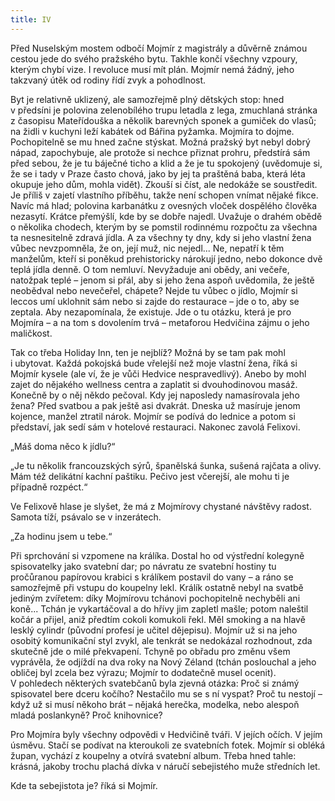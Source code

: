 ```yaml
---
title: IV
---
```


Před Nuselským mostem odbočí Mojmír z magistrály a důvěrně známou cestou jede do svého pražského bytu. Takhle končí všechny vzpoury, kterým chybí vize. I revoluce musí mít plán. Mojmír nemá žádný, jeho takzvaný útěk od rodiny řídí zvyk a pohodlnost.

Byt je relativně uklizený, ale samozřejmě plný dětských stop: hned v předsíni je polovina zelenobílého trupu letadla z lega, zmuchlaná stránka z časopisu Mateřídouška a několik barevných sponek a gumiček do vlasů; na židli v kuchyni leží kabátek od Bářina pyžamka. Mojmíra to dojme. Pochopitelně se mu hned začne stýskat. Možná pražský byt nebyl dobrý nápad, zapochybuje, ale protože si nechce přiznat prohru, předstírá sám před sebou, že je tu báječné ticho a klid a že je tu spokojený (uvědomuje si, že se i tady v Praze často chová, jako by jej ta praštěná baba, která léta okupuje jeho dům, mohla vidět). Zkouší si číst, ale nedokáže se soustředit. Je příliš v zajetí vlastního příběhu, takže není schopen vnímat nějaké fikce. Navíc má hlad; polovina karbanátku z ovesných vloček dospělého člověka nezasytí. Krátce přemýšlí, kde by se dobře najedl. Uvažuje o drahém obědě o několika chodech, kterým by se pomstil rodinnému rozpočtu za všechna ta nesnesitelně zdravá jídla. A za všechny ty dny, kdy si jeho vlastní žena vůbec nevzpomněla, že on, její muž, nic nejedl... Ne, nepatří k těm manželům, kteří si poněkud prehistoricky nárokují jedno, nebo dokonce dvě teplá jídla denně. O tom nemluví. Nevyžaduje ani obědy, ani večeře, natožpak teplé – jenom si přál, aby si jeho žena aspoň uvědomila, že ještě neobědval nebo nevečeřel, chápete? Nejde tu vůbec o jídlo, Mojmír si leccos umí uklohnit sám nebo si zajde do restaurace – jde o to, aby se zeptala. Aby nezapomínala, že existuje. Jde o tu otázku, která je pro Mojmíra – a na tom s dovolením trvá – metaforou Hedvičina zájmu o jeho maličkost.

Tak co třeba Holiday Inn, ten je nejblíž? Možná by se tam pak mohl i ubytovat. Každá pokojská bude vřelejší než moje vlastní žena, říká si Mojmír kysele (ale ví, že je vůči Hedvice nespravedlivý). Anebo by mohl zajet do nějakého wellness centra a zaplatit si dvouhodinovou masáž. Konečně by o něj někdo pečoval. Kdy jej naposledy namasírovala jeho žena? Před svatbou a pak ještě asi dvakrát. Dneska už masíruje jenom kojence, manžel ztratil nárok. Mojmír se podívá do lednice a potom si představí, jak sedí sám v hotelové restauraci. Nakonec zavolá Felixovi.

„Máš doma něco k jídlu?“

„Je tu několik francouzských sýrů, španělská šunka, sušená rajčata a olivy. Mám též delikátní kachní paštiku. Pečivo jest včerejší, ale mohu ti je případně rozpéct.“

Ve Felixově hlase je slyšet, že má z Mojmírovy chystané návštěvy radost. Samota tíží, psávalo se v inzerátech.

„Za hodinu jsem u tebe.“

Při sprchování si vzpomene na králíka. Dostal ho od výstřední kolegyně spisovatelky jako svatební dar; po návratu ze svatební hostiny tu pročůranou papírovou krabici s králíkem postavil do vany – a ráno se samozřejmě při vstupu do koupelny lekl. Králík ostatně nebyl na svatbě jediným zvířetem: díky Mojmírovu tchánovi pochopitelně nechyběli ani koně... Tchán je vykartáčoval a do hřívy jim zapletl mašle; potom naleštil kočár a přijel, aniž předtím cokoli komukoli řekl. Měl smoking a na hlavě lesklý cylindr (původní profesí je učitel dějepisu). Mojmír už si na jeho osobitý komunikační styl zvykl, ale tenkrát se nedokázal rozhodnout, zda skutečně jde o milé překvapení. Tchyně po obřadu pro změnu všem vyprávěla, že odjíždí na dva roky na Nový Zéland (tchán poslouchal a jeho obličej byl zcela bez výrazu; Mojmír to dodatečně musel ocenit). V pohledech některých svatebčanů byla zjevná otázka: Proč si známý spisovatel bere dceru kočího? Nestačilo mu se s ní vyspat? Proč tu nestojí – když už si musí někoho brát – nějaká herečka, modelka, nebo alespoň mladá poslankyně? Proč knihovnice?

Pro Mojmíra byly všechny odpovědi v Hedvičině tváři. V jejích očích. V jejím úsměvu. Stačí se podívat na kteroukoli ze svatebních fotek. Mojmír si obléká župan, vychází z koupelny a otvírá svatební album. Třeba hned tahle: krásná, jakoby trochu plachá dívka v náručí sebejistého muže středních let.

Kde ta sebejistota je? říká si Mojmír.
